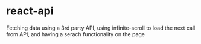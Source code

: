 # react-api
Fetching data using a 3rd party API, using infinite-scroll to load the next call from API, and having a serach functionality on the page
